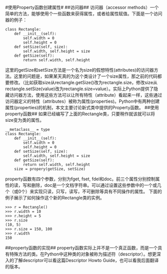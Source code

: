 #使用Property函数创建属性#
##访问器##
访问器（accessor methods）一个简单的方法，能够使用个一些函数来获得属性，或者给属性赋值。下面是一个访问器的例子：
    
    class Rectangle:
    	def __init__(self):
		    self.width = 0
		    self.height = 0
	    def setSize(self, size):
	    	self.width, self.height = size
	    def getSize(self):
    		return self.width, self.height

这里的getSize和setSize方法是一个名为size的假想特性(attributes)的访问器方法。这里的问题是，如果某天真的为这个类设计了一个size属性，那之前的代码都要修改。（比如获取size从rectangle.getSize()改为rectangle.size，修改size从rectangle.setSize(value)改为rectangle.size=value）。实际上Python提供了隐藏访问器方法，使用这些方法可以让所有特性（attribute）看起来一样，这些通过访问器定义的特性（attributes）被称为属性(properties)。Python中有两种创建属性(properties)的机制，本文主要讨论新式类中提供的Property函数。
##使用property函数##
如果已经编写了上面的Rectangle类，只要稍作就该就可以将size变为类的属性。

    __metaclass__ = type
    class Rectangle:
    	def __init__(self):
		    self.width = 0
		    self.height = 0
		def setSize(self, size):
    		self.width, self.height = size
    	def getSize(self):
    		return self.width, self.height
    	size = propery(getSize, setSize)
property函数有四个参数，分别为fget, fset, fdel和doc。前三个属性分别控制属性的读，写和删除，doc是一个文档字符串。可以通过设置这些参数中的一个或几个（或0个）来实现只读，只写，读写，不可删除等具有不同操作的属性。
下面的例子展示了如何操作这个新的Rectangle类的实例。

    >>> r = Rectangle()
    >>> r.width = 10
    >>> r.height = 5
    >>> r.size
    (10, 5)
    >>> r.size = 150, 100
    >>> r.width
    150
##property函数的实现##
property函数实际上并不是一个真正函数，而是一个具有特殊方法的类。在Python中这种类的对象被称为描述符（descriptor）。想更深入的了解descriptor可以看这篇Descriptor Howto Guide，也可以看我后面翻译的版本。